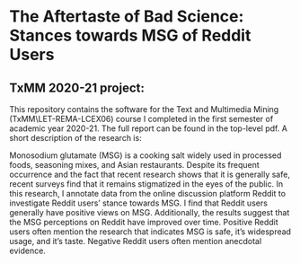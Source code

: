 # The Aftertaste of Bad Science: Stances towards MSG of Reddit Users
## TxMM 2020-21 project: 

This repository contains the software for the Text and Multimedia Mining (TxMM\LET-REMA-LCEX06) course I completed in the first semester of academic year 2020-21. The full report can be found in the top-level pdf. A short description of the research is:

Monosodium glutamate (MSG) is a cooking salt widely used in
processed foods, seasoning mixes, and Asian restaurants. Despite
its frequent occurrence and the fact that recent research shows that
it is generally safe, recent surveys find that it remains stigmatized
in the eyes of the public. In this research, I annotate data from the
online discussion platform Reddit to investigate Reddit users’ stance
towards MSG. I find that Reddit users generally have positive views
on MSG. Additionally, the results suggest that the MSG perceptions
on Reddit have improved over time. Positive Reddit users often
mention the research that indicates MSG is safe, it’s widespread
usage, and it’s taste. Negative Reddit users often mention anecdotal
evidence.
